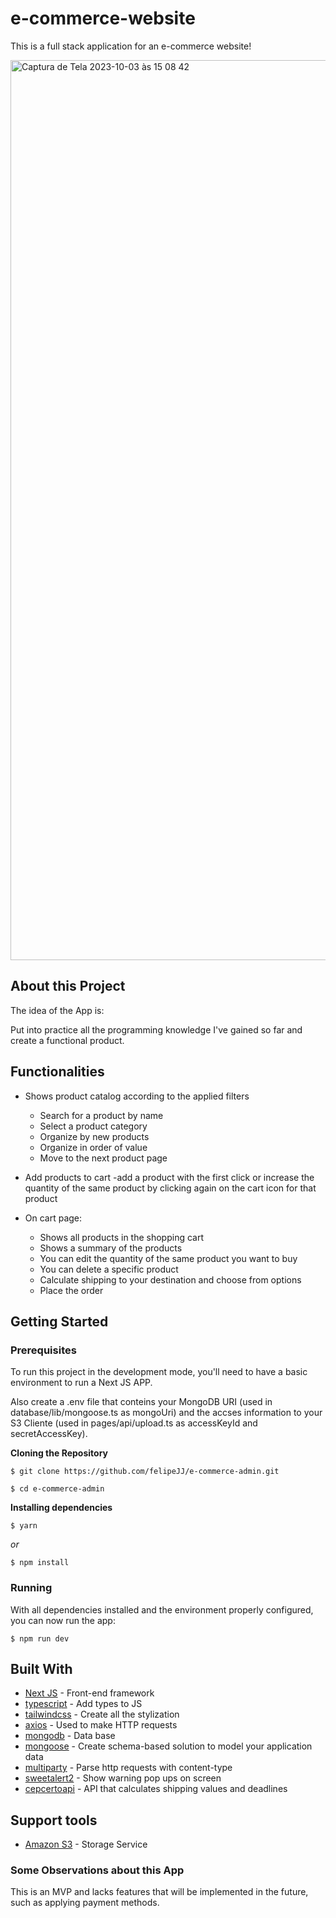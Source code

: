 # e-commerce-website
This is a full stack application for an e-commerce website!

<img width="1440" alt="Captura de Tela 2023-10-03 às 15 08 42" src="https://github.com/felipeJJ/e-commerce-admin/assets/43899843/2191667b-f267-4931-a97c-2cf8f146abe5">

## About this Project

The idea of the App is:

Put into practice all the programming knowledge I've gained so far and create a functional product.

## Functionalities
- Shows product catalog according to the applied filters
  - Search for a product by name
  - Select a product category
  - Organize by new products
  - Organize in order of value
  - Move to the next product page

- Add products to cart
  -add a product with the first click or increase the quantity of the same product by clicking again on the cart icon for that product
  
- On cart page:
  - Shows all products in the shopping cart
  - Shows a summary of the products
  - You can edit the quantity of the same product you want to buy
  - You can delete a specific product
  - Calculate shipping to your destination and choose from options
  - Place the order
 
## Getting Started

### Prerequisites

To run this project in the development mode, you'll need to have a basic environment to run a Next JS APP.

Also create a .env file that conteins your MongoDB URI (used in database/lib/mongoose.ts as mongoUri) and the accses information to your S3 Cliente (used in pages/api/upload.ts as accessKeyId and secretAccessKey).

**Cloning the Repository**

```
$ git clone https://github.com/felipeJJ/e-commerce-admin.git

$ cd e-commerce-admin
```

**Installing dependencies**

```
$ yarn
```

_or_

```
$ npm install
```

### Running

With all dependencies installed and the environment properly configured, you can now run the app:

```
$ npm run dev
```

## Built With

- [Next JS](https://nextjs.org) - Front-end framework 
- [typescript](https://www.typescriptlang.org) - Add types to JS
- [tailwindcss](https://tailwindcss.com) - Create all the stylization
- [axios](https://axios-http.com) - Used to make HTTP requests
- [mongodb](https://www.mongodb.com) - Data base
- [mongoose](https://mongoosejs.com) - Create schema-based solution to model your application data
- [multiparty](https://github.com/pillarjs/multiparty) - Parse http requests with content-type
- [sweetalert2](https://sweetalert2.github.io) - Show warning pop ups on screen
- [cepcertoapi](https://cepcerto.com/) - API that calculates shipping values ​​and deadlines

## Support tools

- [Amazon S3](https://aws.amazon.com/pt/s3/) - Storage Service

### Some Observations about this App

This is an MVP and lacks features that will be implemented in the future, such as applying payment methods.


